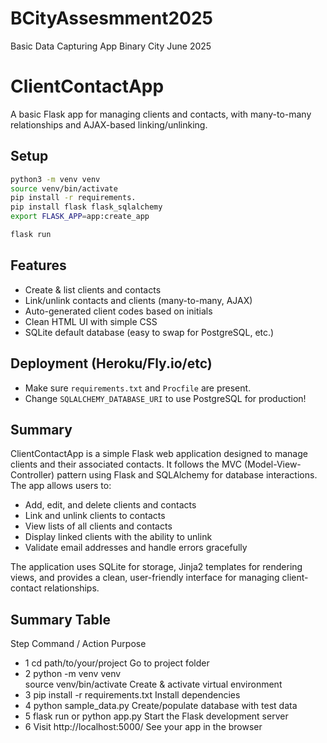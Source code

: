 # BCityAssesmment2025
Basic Data Capturing App Binary City June 2025


# ClientContactApp

A basic Flask app for managing clients and contacts, with many-to-many relationships and AJAX-based linking/unlinking.

## Setup

```bash
python3 -m venv venv
source venv/bin/activate
pip install -r requirements.
pip install flask flask_sqlalchemy
export FLASK_APP=app:create_app

flask run
```

## Features

- Create & list clients and contacts
- Link/unlink contacts and clients (many-to-many, AJAX)
- Auto-generated client codes based on initials
- Clean HTML UI with simple CSS
- SQLite default database (easy to swap for PostgreSQL, etc.)

## Deployment (Heroku/Fly.io/etc)

- Make sure `requirements.txt` and `Procfile` are present.
- Change `SQLALCHEMY_DATABASE_URI` to use PostgreSQL for production!

## Summary

ClientContactApp is a simple Flask web application designed to manage clients and their associated contacts. It follows the MVC (Model-View-Controller) pattern using Flask and SQLAlchemy for database interactions. The app allows users to:

- Add, edit, and delete clients and contacts
- Link and unlink clients to contacts
- View lists of all clients and contacts
- Display linked clients with the ability to unlink
- Validate email addresses and handle errors gracefully

The application uses SQLite for storage, Jinja2 templates for rendering views, and provides a clean, user-friendly interface for managing client-contact relationships.

## Summary Table

Step	Command / Action	Purpose
- 1	cd path/to/your/project	Go to project folder
- 2	python -m venv venv<br>source venv/bin/activate	Create & activate virtual environment
- 3	pip install -r requirements.txt	Install dependencies
- 4	python sample_data.py	Create/populate database with test data
- 5	flask run or python app.py	Start the Flask development server
- 6	Visit http://localhost:5000/	See your app in the browser